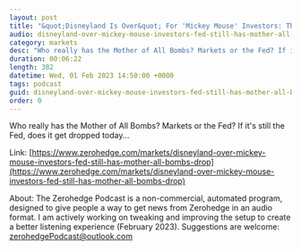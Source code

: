 ```yaml
---
layout: post
title: "&quot;Disneyland Is Over&quot; For 'Mickey Mouse' Investors: The Fed Still Has 'The Mother Of All Bombs' To Drop"
audio: disneyland-over-mickey-mouse-investors-fed-still-has-mother-all-bombs-drop-0
category: markets
desc: "Who really has the Mother of All Bombs? Markets or the Fed? If it's still the Fed, does it get dropped today..."
duration: 00:06:22
length: 382
datetime: Wed, 01 Feb 2023 14:50:00 +0000
tags: podcast
guid: disneyland-over-mickey-mouse-investors-fed-still-has-mother-all-bombs-drop-0
order: 0
---
```

Who really has the Mother of All Bombs? Markets or the Fed? If it's still the Fed, does it get dropped today...

Link: [https://www.zerohedge.com/markets/disneyland-over-mickey-mouse-investors-fed-still-has-mother-all-bombs-drop](https://www.zerohedge.com/markets/disneyland-over-mickey-mouse-investors-fed-still-has-mother-all-bombs-drop)

About: The Zerohedge Podcast is a non-commercial, automated program, designed to give people a way to get news from Zerohedge in an audio format.  I am actively working on tweaking and improving the setup to create a better listening experience (February 2023).  Suggestions are welcome: [zerohedgePodcast@outlook.com](mailto:zerohedgePodcast@outlook.com)